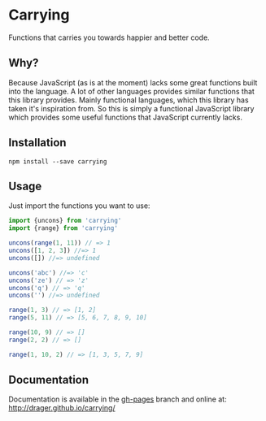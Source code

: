 # Carrying
Functions that carries you towards happier and better code.

## Why?
Because JavaScript (as is at the moment) lacks some great functions built into the language.
A lot of other languages provides similar functions that this library provides.
Mainly functional languages, which this library has taken it's inspiration from. So this is simply a
functional JavaScript library which provides some useful functions that JavaScript currently lacks.

## Installation
```
npm install --save carrying
```

## Usage
Just import the functions you want to use:

```js
import {uncons} from 'carrying'
import {range} from 'carrying'

uncons(range(1, 11)) // => 1
uncons([1, 2, 3]) //=> 1
uncons([]) //=> undefined

uncons('abc') //=> 'c'
uncons('ze') // => 'z'
uncons('q') // => 'q'
uncons('') //=> undefined

range(1, 3) // => [1, 2]
range(5, 11) // => [5, 6, 7, 8, 9, 10]

range(10, 9) // => []
range(2, 2) // => []

range(1, 10, 2) // => [1, 3, 5, 7, 9]
```

## Documentation
Documentation is available in the [gh-pages](https://github.com/drager/carrying/tree/gh-pages)
branch and online at: http://drager.github.io/carrying/

